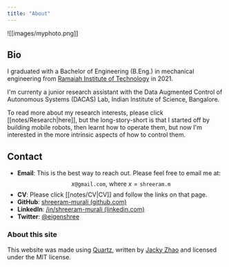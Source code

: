 ```yaml
---
title: "About"
---
```


![[images/myphoto.png]]

## Bio

I graduated with a Bachelor of Engineering (B.Eng.) in mechanical engineering from [Ramaiah Institute of Technology](https://en.wikipedia.org/wiki/Ramaiah_Institute_of_Technology) in 2021.

I'm currenty a junior research assistant with the Data Augmented Control of Autonomous Systems (DACAS) Lab, Indian Institute of Science, Bangalore. 

To read more about my research interests, please click [[notes/Research|here]], but the long-story-short is that I started off by building mobile robots, then learnt how to operate them, but now I'm interested in the more intrinsic aspects of how to control them. 

## Contact
- **Email**: This is the best way to reach out. Please feel free to email me at:
$$
x \texttt{@gmail.com} \text{, where } x = \texttt{shreeram.m} 
$$
- **CV**: Please click [[notes/CV|CV]] and follow the links on that page. 
- **GitHub**: [shreeram-murali (github.com)](https://github.com/shreeram-murali)
- **LinkedIn**: [/in/shreeram-murali (linkedin.com)](https://www.linkedin.com/in/shreeram-murali/)
- **Twitter**: [@eigenshree](https://twitter.com/eigenshree)

### About this site

This website was made using [Quartz](https://github.com/jackyzha0/quartz), written by [Jacky Zhao](https://github.com/jackyzha0) and licensed under the MIT license.